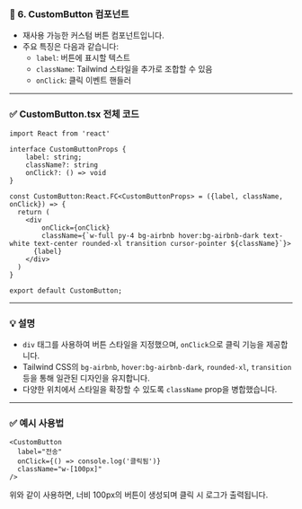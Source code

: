 ### 🧱 6. CustomButton 컴포넌트

- 재사용 가능한 커스텀 버튼 컴포넌트입니다.
- 주요 특징은 다음과 같습니다:
  - `label`: 버튼에 표시할 텍스트
  - `className`: Tailwind 스타일을 추가로 조합할 수 있음
  - `onClick`: 클릭 이벤트 핸들러

---

### ✅ CustomButton.tsx 전체 코드
```tsx
import React from 'react'

interface CustomButtonProps {
    label: string;
    className?: string
    onClick?: () => void
}

const CustomButton:React.FC<CustomButtonProps> = ({label, className, onClick}) => {
  return (
    <div
        onClick={onClick}
        className={`w-full py-4 bg-airbnb hover:bg-airbnb-dark text-white text-center rounded-xl transition cursor-pointer ${className}`}>      
      {label}
    </div>
  )
}

export default CustomButton;
```

---

### 💡 설명
- `div` 태그를 사용하여 버튼 스타일을 지정했으며, `onClick`으로 클릭 기능을 제공합니다.
- Tailwind CSS의 `bg-airbnb`, `hover:bg-airbnb-dark`, `rounded-xl`, `transition` 등을 통해 일관된 디자인을 유지합니다.
- 다양한 위치에서 스타일을 확장할 수 있도록 `className` prop을 병합했습니다.

---

### ✅ 예시 사용법
```tsx
<CustomButton
  label="전송"
  onClick={() => console.log('클릭됨')}
  className="w-[100px]"
/>
```

위와 같이 사용하면, 너비 100px의 버튼이 생성되며 클릭 시 로그가 출력됩니다.

